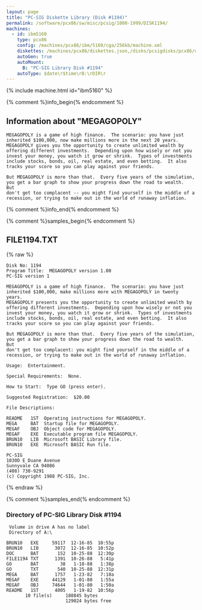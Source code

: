 ```yaml
---
layout: page
title: "PC-SIG Diskette Library (Disk #1194)"
permalink: /software/pcx86/sw/misc/pcsig/1000-1999/DISK1194/
machines:
  - id: ibm5160
    type: pcx86
    config: /machines/pcx86/ibm/5160/cga/256kb/machine.xml
    diskettes: /machines/pcx86/diskettes.json,/disks/pcsigdisks/pcx86/diskettes.json
    autoGen: true
    autoMount:
      B: "PC-SIG Library Disk #1194"
    autoType: $date\r$time\rB:\rDIR\r
---
```


{% include machine.html id="ibm5160" %}

{% comment %}info_begin{% endcomment %}

## Information about "MEGAGOPOLY"

    MEGAGOPOLY is a game of high finance.  The scenario: you have just
    inherited $100,000, now make millions more in the next 20 years.
    MEGAGOPOLY gives you the opportunity to create unlimited wealth by
    offering different investments.  Depending upon how wisely or not you
    invest your money, you watch it grow or shrink.  Types of investments
    include stocks, bonds, oil, real estate, and even betting.  It also
    tracks your score so you can play against your friends.
    
    But MEGAGOPOLY is more than that.  Every five years of the simulation,
    you get a bar graph to show your progress down the road to wealth.  But
    don't get too complacent -- you might find yourself in the middle of a
    recession, or trying to make out in the world of runaway inflation.
{% comment %}info_end{% endcomment %}

{% comment %}samples_begin{% endcomment %}

## FILE1194.TXT

{% raw %}
```
Disk No: 1194
Program Title:  MEGAGOPOLY version 1.00
PC-SIG version 1

MEGAGOPOLY is a game of high finance.  The scenario: you have just
inherited $100,000, make millions more with MEGAGOPOLY in twenty years. 
MEGAGOPOLY presents you the opportunity to create unlimited wealth by 
offering different investments.  Depending upon how wisely or not you 
invest your money, you watch it grow or shrink.  Types of investments 
include stocks, bonds, oil, real estate, and even betting.  It also 
tracks your score so you can play against your friends. 

But MEGAGOPOLY is more than that.  Every five years of the simulation,
you get a bar graph to show your progress down the road to wealth.  But
don't get too complacent: you might find yourself in the middle of a
recession, or trying to make out in the world of runaway inflation.

Usage:  Entertainment.

Special Requirements:  None.

How to Start:  Type GO (press enter).

Suggested Registration:  $20.00

File Descriptions:

README   1ST  Operating instructions for MEGAGOPOLY.
MEGA     BAT  Startup file for MEGAGOPOLY.
MEGAF    OBJ  Object code for MEGAGOPOLY.
MEGAF    EXE  Executable program file MEGAGOPOLY.
BRUN10   LIB  Microsoft BASIC Library file.
BRUN10   EXE  Microsoft BASIC Run file.

PC-SIG
1030D E Duane Avenue
Sunnyvale CA 94086
(408) 730-9291
(c) Copyright 1988 PC-SIG, Inc.

```
{% endraw %}

{% comment %}samples_end{% endcomment %}

### Directory of PC-SIG Library Disk #1194

     Volume in drive A has no label
     Directory of A:\

    BRUN10   EXE     59117  12-16-85  10:55p
    BRUN10   LIB      3072  12-16-85  10:52p
    DOC      BAT       152  10-25-88  12:30p
    FILE1194 TXT      1391  10-26-88   5:41p
    GO       BAT        38   1-18-88   1:38p
    GO       TXT       540  10-25-88  12:31p
    MEGA     BAT      1757   1-23-82   7:10a
    MEGAF    EXE     44129   1-01-80   1:55a
    MEGAF    OBJ     74644   1-01-80   1:50a
    README   1ST      4005   1-19-82  10:56p
           10 file(s)     188845 bytes
                          129024 bytes free
